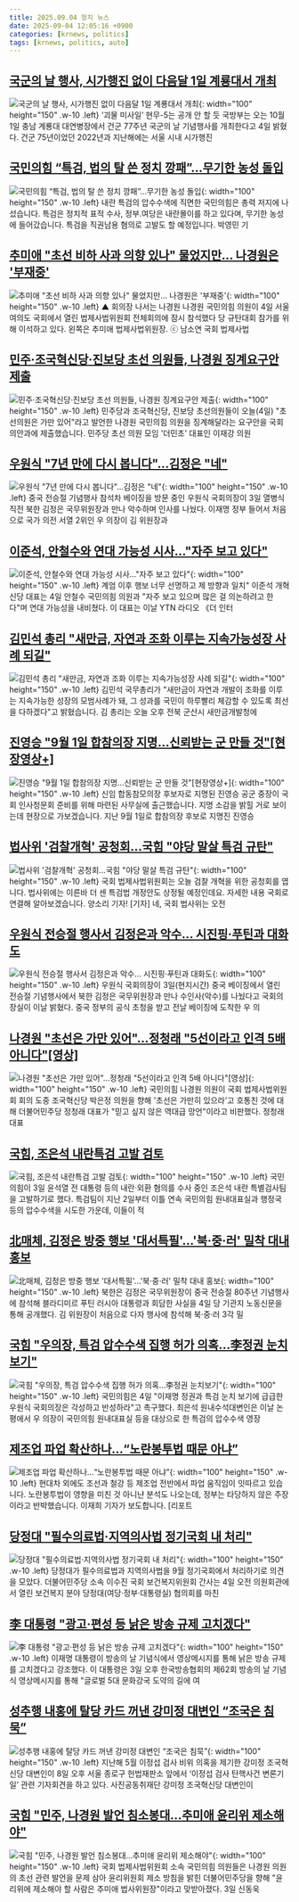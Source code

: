 ```yaml
---
title: 2025.09.04 정치 뉴스
date: 2025-09-04 12:05:16 +0900
categories: [krnews, politics]
tags: [krnews, politics, auto]
---
```

## [국군의 날 행사, 시가행진 없이 다음달 1일 계룡대서 개최](https://n.news.naver.com/mnews/article/023/0003927183)

![국군의 날 행사, 시가행진 없이 다음달 1일 계룡대서 개최](https://mimgnews.pstatic.net/image/origin/023/2025/09/04/3927183.jpg?type=nf220_150){: width="100" height="150" .w-10 .left}
‘괴물 미사일’ 현무-5는 공개 안 할 듯 국방부는 오는 10월 1일 충남 계룡대 대연병장에서 건군 77주년 국군의 날 기념행사를 개최한다고 4일 밝혔다. 건군 75년이었던 2022년과 지난해에는 서울 시내 시가행진

## [국민의힘 “특검, 법의 탈 쓴 정치 깡패”…무기한 농성 돌입](https://n.news.naver.com/mnews/article/056/0012022058)

![국민의힘 “특검, 법의 탈 쓴 정치 깡패”…무기한 농성 돌입](https://mimgnews.pstatic.net/image/origin/056/2025/09/03/12022058.jpg?type=nf220_150){: width="100" height="150" .w-10 .left}
내란 특검의 압수수색에 직면한 국민의힘은 총력 저지에 나섰습니다. 특검은 정치적 표적 수사, 정부.여당은 내란몰이를 하고 있다며, 무기한 농성에 들어갔습니다. 특검을 직권남용 혐의로 고발도 할 예정입니다. 박영민 기

## [추미애 "초선 비하 사과 의향 있나" 물었지만... 나경원은 '부재중'](https://n.news.naver.com/mnews/article/047/0002486915)

![추미애 "초선 비하 사과 의향 있나" 물었지만... 나경원은 '부재중'](https://mimgnews.pstatic.net/image/origin/047/2025/09/04/2486915.jpg?type=nf220_150){: width="100" height="150" .w-10 .left}
▲ 회의장 나서는 나경원 나경원 국민의힘 의원이 4일 서울 여의도 국회에서 열린 법제사법위원회 전체회의에 잠시 참석했다 당 규탄대회 참가를 위해 이석하고 있다. 왼쪽은 추미애 법제사법위원장. ⓒ 남소연 국회 법제사법

## [민주·조국혁신당·진보당 초선 의원들, 나경원 징계요구안 제출](https://n.news.naver.com/mnews/article/449/0000319838)

![민주·조국혁신당·진보당 초선 의원들, 나경원 징계요구안 제출](https://mimgnews.pstatic.net/image/origin/449/2025/09/04/319838.jpg?type=nf220_150){: width="100" height="150" .w-10 .left}
민주당과 조국혁신당, 진보당 초선의원들이 오늘(4일) "초선의원은 가만 있어"라고 발언한 나경원 국민의힘 의원을 징계해달라는 요구안을 국회 의안과에 제출했습니다. 민주당 초선 의원 모임 '더민초' 대표인 이재강 의원

## [우원식 "7년 만에 다시 봅니다"…김정은 "네"](https://n.news.naver.com/mnews/article/015/0005179840)

![우원식 "7년 만에 다시 봅니다"…김정은 "네"](https://mimgnews.pstatic.net/image/origin/015/2025/09/03/5179840.jpg?type=nf220_150){: width="100" height="150" .w-10 .left}
중국 전승절 기념행사 참석차 베이징을 방문 중인 우원식 국회의장이 3일 열병식 직전 북한 김정은 국무위원장과 만나 악수하며 인사를 나눴다. 이재명 정부 들어서 처음으로 국가 의전 서열 2위인 우 의장이 김 위원장과

## [이준석, 안철수와 연대 가능성 시사…"자주 보고 있다"](https://n.news.naver.com/mnews/article/586/0000110882)

![이준석, 안철수와 연대 가능성 시사…"자주 보고 있다"](https://mimgnews.pstatic.net/image/origin/586/2025/09/04/110882.jpg?type=nf220_150){: width="100" height="150" .w-10 .left}
계엄 이후 행보 너무 선명하고 제 방향과 일치" 이준석 개혁신당 대표는 4일 안철수 국민의힘 의원과 "자주 보고 있으며 많은 걸 의논하려고 한다"며 연대 가능성을 내비쳤다. 이 대표는 이날 YTN 라디오 《더 인터

## [김민석 총리 "새만금, 자연과 조화 이루는 지속가능성장 사례 되길"](https://n.news.naver.com/mnews/article/214/0001446887)

![김민석 총리 "새만금, 자연과 조화 이루는 지속가능성장 사례 되길"](https://mimgnews.pstatic.net/image/origin/214/2025/09/03/1446887.jpg?type=nf220_150){: width="100" height="150" .w-10 .left}
김민석 국무총리가 "새만금이 자연과 개발이 조화를 이루는 지속가능한 성장의 모범사례가 돼, 그 성과를 국민이 하루빨리 체감할 수 있도록 최선을 다하겠다"고 밝혔습니다. 김 총리는 오늘 오후 전북 군산시 새만금개발청에

## [진영승 "9월 1일 합참의장 지명...신뢰받는 군 만들 것"[현장영상+]](https://n.news.naver.com/mnews/article/052/0002242171)

![진영승 "9월 1일 합참의장 지명...신뢰받는 군 만들 것"[현장영상+]](https://mimgnews.pstatic.net/image/origin/052/2025/09/04/2242171.jpg?type=nf220_150){: width="100" height="150" .w-10 .left}
신임 합동참모의장 후보자로 지명된 진영승 공군 중장이 국회 인사청문회 준비를 위해 마련된 사무실에 출근했습니다. 지명 소감을 밝힐 거로 보이는데 현장으로 가보겠습니다. 지난 9월 1일로 합참의장 후보로 지명진 진영승

## [법사위 '검찰개혁' 공청회…국힘 "야당 말살 특검 규탄"](https://n.news.naver.com/mnews/article/422/0000777652)

![법사위 '검찰개혁' 공청회…국힘 "야당 말살 특검 규탄"](https://mimgnews.pstatic.net/image/origin/422/2025/09/04/777652.jpg?type=nf220_150){: width="100" height="150" .w-10 .left}
국회 법제사법위원회는 오늘 검찰 개혁을 위한 공청회를 엽니다. 법사위에는 이른바 더 센 특검법 개정안도 상정될 예정인데요. 자세한 내용 국회로 연결해 알아보겠습니다. 양소리 기자! [기자] 네, 국회 법사위는 오전

## [우원식 전승절 행사서 김정은과 악수… 시진핑·푸틴과 대화도](https://n.news.naver.com/mnews/article/025/0003466537)

![우원식 전승절 행사서 김정은과 악수… 시진핑·푸틴과 대화도](https://mimgnews.pstatic.net/image/origin/025/2025/09/03/3466537.jpg?type=nf220_150){: width="100" height="150" .w-10 .left}
우원식 국회의장이 3일(현지시간) 중국 베이징에서 열린 전승절 기념행사에서 북한 김정은 국무위원장과 만나 수인사(악수)를 나눴다고 국회의장실이 이날 밝혔다. 중국 정부의 공식 초청을 받고 전날 베이징에 도착한 우 의

## [나경원 "초선은 가만 있어"…정청래 "5선이라고 인격 5배 아니다"[영상]](https://n.news.naver.com/mnews/article/079/0004062201)

![나경원 "초선은 가만 있어"…정청래 "5선이라고 인격 5배 아니다"[영상]](https://mimgnews.pstatic.net/image/origin/079/2025/09/03/4062201.jpg?type=nf220_150){: width="100" height="150" .w-10 .left}
국민의힘 나경원 의원이 국회 법제사법위원회 회의 도중 조국혁신당 박은정 의원을 향해 '초선은 가만히 있으라'고 호통친 것에 대해 더불어민주당 정청래 대표가 "믿고 싶지 않은 역대급 망언"이라고 비판했다. 정청래 대표

## [국힘, 조은석 내란특검 고발 검토](https://n.news.naver.com/mnews/article/015/0005179865)

![국힘, 조은석 내란특검 고발 검토](https://mimgnews.pstatic.net/image/origin/015/2025/09/03/5179865.jpg?type=nf220_150){: width="100" height="150" .w-10 .left}
국민의힘이 3일 윤석열 전 대통령 등의 내란·외환 혐의를 수사 중인 조은석 내란 특별검사팀을 고발하기로 했다. 특검팀이 지난 2일부터 이틀 연속 국민의힘 원내대표실과 행정국 등의 압수수색을 시도한 가운데, 이들이 적

## [北매체, 김정은 방중 행보 '대서특필'…'북·중·러' 밀착 대내 홍보](https://n.news.naver.com/mnews/article/018/0006106389)

![北매체, 김정은 방중 행보 '대서특필'…'북·중·러' 밀착 대내 홍보](https://mimgnews.pstatic.net/image/origin/018/2025/09/04/6106389.jpg?type=nf220_150){: width="100" height="150" .w-10 .left}
북한은 김정은 국무위원장이 중국 전승절 80주년 기념행사에 참석해 블라디미르 푸틴 러시아 대통령과 회담한 사실을 4일 당 기관지 노동신문을 통해 공개했다. 김 위원장이 처음으로 다자 행사에 참석해 북·중·러 3각 밀

## [국힘 "우의장, 특검 압수수색 집행 허가 의혹…李정권 눈치보기"](https://n.news.naver.com/mnews/article/001/0015604867)

![국힘 "우의장, 특검 압수수색 집행 허가 의혹…李정권 눈치보기"](https://mimgnews.pstatic.net/image/origin/001/2025/09/04/15604867.jpg?type=nf220_150){: width="100" height="150" .w-10 .left}
국민의힘은 4일 "이재명 정권과 특검 눈치 보기에 급급한 우원식 국회의장은 각성하고 반성하라"고 촉구했다. 최은석 원내수석대변인은 이날 논평에서 우 의장이 국민의힘 원내대표실 등을 대상으로 한 특검의 압수수색 영장

## [제조업 파업 확산하나…“노란봉투법 때문 아냐”](https://n.news.naver.com/mnews/article/056/0012022067)

![제조업 파업 확산하나…“노란봉투법 때문 아냐”](https://mimgnews.pstatic.net/image/origin/056/2025/09/03/12022067.jpg?type=nf220_150){: width="100" height="150" .w-10 .left}
현대차 외에도 조선과 철강 등 제조업 전반에서 파업 움직임이 잇따르고 있습니다. 노란봉투법이 영향을 미친 것 아니냔 분석도 나오는데, 정부는 타당하지 않은 주장이라고 반박했습니다. 이재희 기자가 보도합니다. [리포트

## [당정대 "필수의료법·지역의사법 정기국회 내 처리"](https://n.news.naver.com/mnews/article/119/0002998688)

![당정대 "필수의료법·지역의사법 정기국회 내 처리"](https://mimgnews.pstatic.net/image/origin/119/2025/09/04/2998688.jpg?type=nf220_150){: width="100" height="150" .w-10 .left}
당정대가 필수의료법과 지역의사법을 9월 정기국회에서 처리하기로 의견을 모았다. 더불어민주당 소속 이수진 국회 보건복지위원회 간사는 4일 오전 의원회관에서 열린 보건복지 분야 당정대(여당·정부·대통령실) 협의회를 마친

## [李 대통령 "광고·편성 등 낡은 방송 규제 고치겠다"](https://n.news.naver.com/mnews/article/421/0008466183)

![李 대통령 "광고·편성 등 낡은 방송 규제 고치겠다"](https://mimgnews.pstatic.net/image/origin/421/2025/09/04/8466183.jpg?type=nf220_150){: width="100" height="150" .w-10 .left}
이재명 대통령이 방송의 날 기념식에서 영상메시지를 통해 낡은 방송 규제를 고치겠다고 강조했다. 이 대통령은 3일 오후 한국방송협회의 제62회 방송의 날 기념식 영상메시지를 통해 "글로벌 5대 문화강국 도약의 길에 여

## [성추행 내홍에 탈당 카드 꺼낸 강미정 대변인 “조국은 침묵”](https://n.news.naver.com/mnews/article/021/0002734116)

![성추행 내홍에 탈당 카드 꺼낸 강미정 대변인 “조국은 침묵”](https://mimgnews.pstatic.net/image/origin/021/2025/09/04/2734116.jpg?type=nf220_150){: width="100" height="150" .w-10 .left}
지난해 5월 이정섭 검사 비위 의혹을 제기한 강미정 조국혁신당 대변인이 8일 오후 서울 종로구 헌법재판소 앞에서 ‘이정섭 검사 탄핵사건 변론기일’ 관련 기자회견을 하고 있다. 사진공동취재단 강미정 조국혁신당 대변인이

## [국힘 "민주, 나경원 발언 침소봉대...추미애 윤리위 제소해야"](https://n.news.naver.com/mnews/article/277/0005646407)

![국힘 "민주, 나경원 발언 침소봉대...추미애 윤리위 제소해야"](https://mimgnews.pstatic.net/image/origin/277/2025/09/03/5646407.jpg?type=nf220_150){: width="100" height="150" .w-10 .left}
국회 법제사법위원회 소속 국민의힘 의원들은 나경원 의원의 초선 관련 발언을 문제 삼아 윤리위원회 제소 방침을 밝힌 더불어민주당을 향해 "윤리위에 제소해야 할 사람은 추미애 법사위원장"이라고 맞받아졌다. 3일 신동욱

